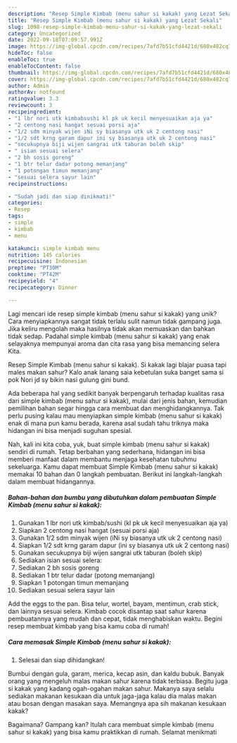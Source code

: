 ```yaml
---
description: "Resep Simple Kimbab (menu sahur si kakak) yang Lezat Sekali"
title: "Resep Simple Kimbab (menu sahur si kakak) yang Lezat Sekali"
slug: 1098-resep-simple-kimbab-menu-sahur-si-kakak-yang-lezat-sekali
category: Uncategorized
date: 2022-09-18T07:09:57.991Z
image: https://img-global.cpcdn.com/recipes/7afd7b51cfd4421d/680x482cq70/simple-kimbab-menu-sahur-si-kakak-foto-resep-utama.jpg
hideToc: false
enableToc: true
enableTocContent: false
thumbnail: https://img-global.cpcdn.com/recipes/7afd7b51cfd4421d/680x482cq70/simple-kimbab-menu-sahur-si-kakak-foto-resep-utama.jpg
cover: https://img-global.cpcdn.com/recipes/7afd7b51cfd4421d/680x482cq70/simple-kimbab-menu-sahur-si-kakak-foto-resep-utama.jpg
author: Admin
authorAv: notfound
ratingvalue: 3.3
reviewcount: 3
recipeingredient:
- "1 lbr nori utk kimbabsushi kl pk uk kecil menyesuaikan aja ya"
- "2 centong nasi hangat sesuai porsi aja"
- "1/2 sdm minyak wijen iNi sy biasanya utk uk 2 centong nasi"
- "1/2 sdt krng garam dapur ini sy biasanya utk uk 2 centong nasi"
- "secukupnya biji wijen sangrai utk taburan boleh skip"
- " isian sesuai selera"
- "2 bh sosis goreng"
- "1 btr telur dadar potong memanjang"
- "1 potongan timun memanjang"
- "sesuai selera sayur lain"
recipeinstructions:

- "Sudah jadi dan siap dinikmati!"
categories:
- Resep
tags:
- simple
- kimbab
- menu

katakunci: simple kimbab menu 
nutrition: 145 calories
recipecuisine: Indonesian
preptime: "PT30M"
cooktime: "PT42M"
recipeyield: "4"
recipecategory: Dinner

---
```





Lagi mencari ide resep simple kimbab (menu sahur si kakak) yang unik? Cara menyiapkannya sangat tidak terlalu sulit namun tidak gampang juga. Jika keliru mengolah maka hasilnya tidak akan memuaskan dan bahkan tidak sedap. Padahal simple kimbab (menu sahur si kakak) yang enak selayaknya mempunyai aroma dan cita rasa yang bisa memancing selera Kita.





Resep Simple Kimbab (menu sahur si kakak). Si kakak lagi blajar puasa tapi males makan sahur? Kalo anak lanang saia kebetulan suka banget sama si pok Nori jd sy bikin nasi gulung gini bund.

Ada beberapa hal yang sedikit banyak berpengaruh terhadap kualitas rasa dari simple kimbab (menu sahur si kakak), mulai dari jenis bahan, kemudian pemilihan bahan segar hingga cara membuat dan menghidangkannya. Tak perlu pusing kalau mau menyiapkan simple kimbab (menu sahur si kakak) enak di mana pun kamu berada, karena asal sudah tahu triknya maka hidangan ini bisa menjadi suguhan spesial.






Nah, kali ini kita coba, yuk, buat simple kimbab (menu sahur si kakak) sendiri di rumah. Tetap berbahan yang sederhana, hidangan ini bisa memberi manfaat dalam membantu menjaga kesehatan tubuhmu sekeluarga. Kamu dapat membuat Simple Kimbab (menu sahur si kakak) memakai 10 bahan dan 0 langkah pembuatan. Berikut ini langkah-langkah dalam membuat hidangannya.

<!--inarticleads1-->

##### Bahan-bahan dan bumbu yang dibutuhkan dalam pembuatan Simple Kimbab (menu sahur si kakak):

1. Gunakan 1 lbr nori utk kimbab/sushi (kl pk uk kecil menyesuaikan aja ya)
1. Siapkan 2 centong nasi hangat (sesuai porsi aja)
1. Gunakan 1/2 sdm minyak wijen (iNi sy biasanya utk uk 2 centong nasi)
1. Siapkan 1/2 sdt krng garam dapur (ini sy biasanya utk uk 2 centong nasi)
1. Gunakan secukupnya biji wijen sangrai utk taburan (boleh skip)
1. Sediakan  isian sesuai selera:
1. Sediakan 2 bh sosis goreng
1. Sediakan 1 btr telur dadar (potong memanjang)
1. Siapkan 1 potongan timun memanjang
1. Sediakan sesuai selera sayur lain


Add the eggs to the pan. Bisa telur, wortel, bayam, mentimun, crab stick, dan lainnya sesuai selera. Kimbab cocok disantap saat sahur karena pembuatannya yang mudah dan cepat, tidak menghabiskan waktu. Begini resep membuat kimbab yang bisa kamu coba di rumah! 

<!--inarticleads2-->

##### Cara memasak Simple Kimbab (menu sahur si kakak):


1. Selesai dan siap dihidangkan!

Bumbui dengan gula, garam, merica, kecap asin, dan kaldu bubuk. Banyak orang yang mengeluh malas makan sahur karena tidak terbiasa. Begitu juga si kakak yang kadang ogah-ogahan makan sahur. Makanya saya selalu sediakan makanan kesukaan dia untuk jaga-jaga kalau dia malas makan atau bosan dengan masakan saya. Memangnya apa sih makanan kesukaan kakak? 

Bagaimana? Gampang kan? Itulah cara membuat simple kimbab (menu sahur si kakak) yang bisa kamu praktikkan di rumah. Selamat menikmati
